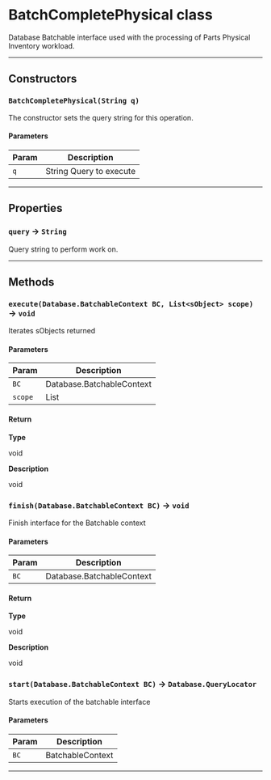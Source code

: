 # BatchCompletePhysical class

Database Batchable interface used with the processing of Parts Physical Inventory workload.

---
## Constructors
### `BatchCompletePhysical(String q)`

The constructor sets the query string for this operation.
#### Parameters
|Param|Description|
|-----|-----------|
|`q` |  String Query to execute |

---
## Properties

### `query` → `String`

Query string to perform work on.

---
## Methods
### `execute(Database.BatchableContext BC, List<sObject> scope)` → `void`

Iterates sObjects returned

#### Parameters
|Param|Description|
|-----|-----------|
|`BC` |  Database.BatchableContext |
|`scope` |  List<sObject> |

#### Return

**Type**

void

**Description**

void

### `finish(Database.BatchableContext BC)` → `void`

Finish interface for the Batchable context

#### Parameters
|Param|Description|
|-----|-----------|
|`BC` |  Database.BatchableContext |

#### Return

**Type**

void

**Description**

void

### `start(Database.BatchableContext BC)` → `Database.QueryLocator`

Starts execution of the batchable interface

#### Parameters
|Param|Description|
|-----|-----------|
|`BC` |  BatchableContext |

---

